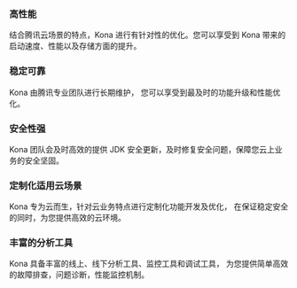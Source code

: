 ### 高性能 
结合腾讯云场景的特点，Kona 进行有针对性的优化。您可以享受到 Kona 带来的启动速度、性能以及存储方面的提升。

### 稳定可靠
Kona 由腾讯专业团队进行长期维护， 您可以享受到最及时的功能升级和性能优化。

### 安全性强 
Kona 团队会及时高效的提供 JDK 安全更新，及时修复安全问题，保障您云上业务的安全坚固。

### 定制化适用云场景 
Kona 专为云而生，针对云业务特点进行定制化功能开发及优化， 在保证稳定安全的同时，为您提供高效的云环境。

### 丰富的分析工具
Kona 具备丰富的线上、线下分析工具、监控工具和调试工具， 为您提供简单高效的故障排查，问题诊断，性能监控机制。
